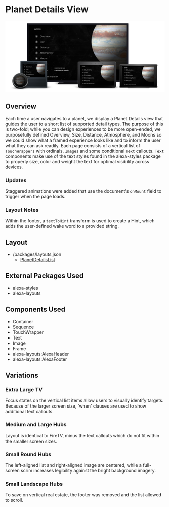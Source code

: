 # Planet Details View

<img src='images/familyphoto-planet.jpg' alt='Alexa Devices Family | Planet Details' />

## Overview

Each time a user navigates to a planet, we display a Planet Details view that guides the user to a short list of supported detail types. The purpose of this is two-fold; while you can design experiences to be more open-ended, we purposefully defined Overview, Size, Distance, Atmosphere, and Moons so we could show what a framed experience looks like and to inform the user what they can ask readily. Each page consists of a vertical list of `TouchWrappers` with ordinals, `Images` and some conditional `Text` callouts. `Text` components make use of the text styles found in the alexa-styles package to properly size, color and weight the text for optimal visibility across devices.

### Updates

Staggered animations were added that use the document's `onMount` field to trigger when the page loads.

### Layout Notes

Within the footer, a `textToHint` transform is used to create a Hint, which adds the user-defined wake word to a provided string.

## Layout

- /packages/layouts.json
  - [PlanetDetailsList](../packages/layouts.json#L707)

## External Packages Used

- alexa-styles
- alexa-layouts

## Components Used

- Container
- Sequence
- TouchWrapper
- Text
- Image
- Frame
- alexa-layouts:AlexaHeader
- alexa-layouts:AlexaFooter

## Variations

### **Extra Large TV**

Focus states on the vertical list items allow users to visually identify targets. Because of the larger screen size, 'when' clauses are used to show additional text callouts.

### **Medium and Large Hubs**

Layout is identical to FireTV, minus the text callouts which do not fit within the smaller screen sizes.

### **Small Round Hubs**

The left-aligned list and right-aligned image are centered, while a full-screen scrim increases legibility against the bright background imagery.

### **Small Landscape Hubs**

To save on vertical real estate, the footer was removed and the list allowed to scroll.
